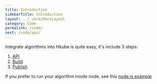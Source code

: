 ```yaml
---
title: Introduction
sidebarTitle: Introduction
layout: ../_core/DocsLayout
category: Code
permalink: /code/
next: /code/api/
---
```


Integrate algorithms into Hkube is quite easy, it's include 3 steps:

1. [API](/algorithms/api/)
2. [Build](/algorithms/build/)
3. [Publish](/algorithms/publish/)


If you prefer to run your algorithm inside node, see this [node.js example](https://github.com/kube-HPC/algorithm-node-example)